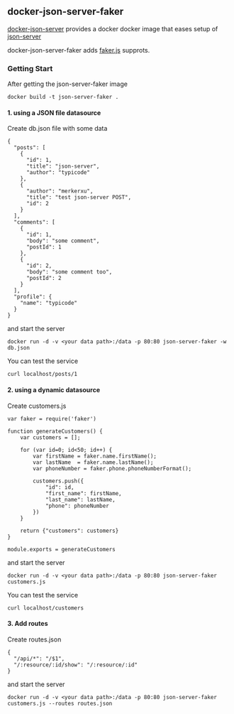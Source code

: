 ## docker-json-server-faker
[docker-json-server](https://github.com/clue/docker-json-server) provides a docker  docker image that eases setup of [json-server](https://github.com/typicode/json-server)

docker-json-server-faker adds [faker.js](https://github.com/Marak/faker.js) supprots.

### Getting Start

After getting the json-server-faker image
```
docker build -t json-server-faker .
```
#### 1. using a JSON file datasource 
Create db.json file with some data
```
{
  "posts": [
    {
      "id": 1,
      "title": "json-server",
      "author": "typicode"
    },
    {
      "author": "merkerxu",
      "title": "test json-server POST",
      "id": 2
    }
  ],
  "comments": [
    {
      "id": 1,
      "body": "some comment",
      "postId": 1
    },
    {
      "id": 2,
      "body": "some comment too",
      "postId": 2
    }
  ],
  "profile": {
    "name": "typicode"
  }
}
```
and start the server
```
docker run -d -v <your data path>:/data -p 80:80 json-server-faker -w db.json
```
You can test the service
```
curl localhost/posts/1
```
#### 2. using a dynamic datasource 
Create customers.js 
```
var faker = require('faker')

function generateCustomers() {
    var customers = [];

    for (var id=0; id<50; id++) {
        var firstName = faker.name.firstName();
        var lastName  = faker.name.lastName();
        var phoneNumber = faker.phone.phoneNumberFormat();

        customers.push({
            "id": id,
            "first_name": firstName,
            "last_name": lastName,
            "phone": phoneNumber
        })
    }

    return {"customers": customers}
}

module.exports = generateCustomers
```
and start the server
```
docker run -d -v <your data path>:/data -p 80:80 json-server-faker customers.js
```
You can test the service
```
curl localhost/customers
```
#### 3. Add routes
Create routes.json
```
{
  "/api/*": "/$1",
  "/:resource/:id/show": "/:resource/:id"
}
```
and start the server
```
docker run -d -v <your data path>:/data -p 80:80 json-server-faker customers.js --routes routes.json
```
